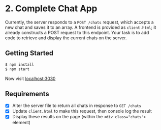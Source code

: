# 2. Complete Chat App

Currently, the server responds to a `POST /chats` request, which accepts a new chat and saves it to an array. A frontend is provided as `client.html`; it already constructs a POST request to this endpoint. Your task is to add code to retrieve and display the current chats on the server.

## Getting Started

```bash
$ npm install
$ npm start
```

Now visit [localhost:3030](http://localhost:3030)

## Requirements

- [x] Alter the server file to return all chats in response to `GET /chats`
- [x] Update `client.html` to make this request, then console log the result
- [x] Display these results on the page (within the `<div class="chats">` element)
